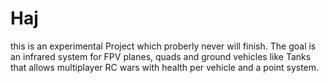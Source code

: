 # Haj
this is an experimental Project which proberly never will finish. The goal is an infrared system for FPV planes, quads and ground vehicles like Tanks that allows multiplayer RC wars with health per vehicle and a point system.
